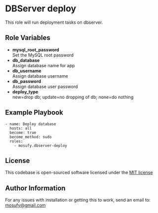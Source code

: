 DBServer deploy
=========

This role will run deployment tasks on dbserver.

Role Variables
--------------

- **mysql_root_password**  
  Set the MySQL root password
- **db_database**  
  Assign database name for app
- **db_username**  
  Assign database username
- **db_password**  
  Assign database user password
- **deploy_type**  
  new=drop db; update=no dropping of db; none=do nothing

Example Playbook
----------------

    - name: Deploy database
      hosts: all
      become: true
      become_method: sudo
      roles:
        - mosufy.dbserver-deploy

License
-------

This codebase is open-sourced software licensed under the [MIT license](http://opensource.org/licenses/MIT)

Author Information
------------------

For any issues with installation or getting this to work, send an email to: [mosufy@gmail.com](mailto:mosufy@gmail.com)
